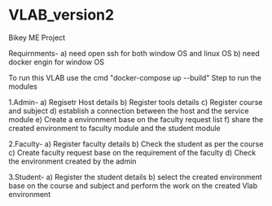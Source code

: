 # VLAB_version2
Bikey ME Project 

Requirnments-
            a) need open ssh for both window OS and linux OS
            b) need docker engin for window OS


To run this VLAB use the cmd "docker-compose up --build"
Step to run the modules



1.Admin-
        a) Regisetr Host details
        b) Register tools details
        c) Register course and subject
        d) establish a connection between the host and the service module
        e) Create a environment base on the faculty request list
        f) share the created environment to faculty module and the student module


2.Faculty-
         a) Register faculty details
         b) Check the student as per the course
         c) Create faculty request base on the requirement of the faculty
         d) Check the environment created by the admin


3.Student-
         a) Register the student details
         b) select the created environment base on the course and subject and perform the work on the created Vlab environment
